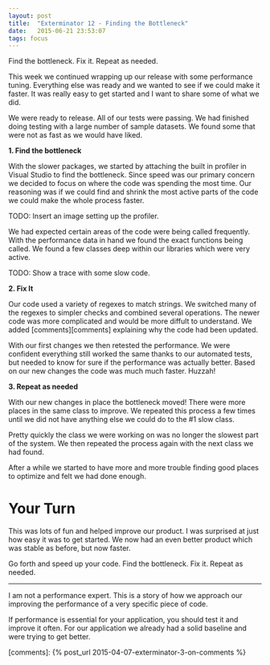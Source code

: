```yaml
---
layout: post
title:  "Exterminator 12 - Finding the Bottleneck"
date:   2015-06-21 23:53:07
tags: focus
---
```


Find the bottleneck. Fix it. Repeat as needed.

This week we continued wrapping up our release with some performance tuning.
Everything else was ready and we wanted to see if we could make it faster. It
was really easy to get started and I want to share some of what we did.

We were ready to release. All of our tests were passing. We had finished doing
testing with a large number of sample datasets. We found some that were not as
fast as we would have liked.

**1. Find the bottleneck**

With the slower packages, we started by attaching the built in profiler in
Visual Studio to find the bottleneck. Since speed was our primary concern we
decided to focus on where the code was spending the most time. Our reasoning
was if we could find and shrink the most active parts of the code we could
make the whole process faster.

TODO: Insert an image setting up the profiler.

We had expected certain areas of the code were being called frequently. With
the performance data in hand we found the exact functions being called. We
found a few classes deep within our libraries which were very active.

TODO: Show a trace with some slow code.

**2. Fix It**

Our code used a variety of regexes to match strings. We switched many of the
regexes to simpler checks and combined several operations. The newer code was
more complicated and would be more diffult to understand. We added [comments][comments]
explaining why the code had been updated.

With our first changes we then retested the performance. We were confident
everything still worked the same thanks to our automated tests, but needed
to know for sure if the performance was actually better. Based on our new
changes the code was much much faster. Huzzah!

**3. Repeat as needed**

With our new changes in place the bottleneck moved! There were more places in
the same class to improve. We repeated this process a few times until we did
not have anything else we could do to the #1 slow class.

Pretty quickly the class we were working on was no longer the slowest part
of the system. We then repeated the process again with the next class we had
found.

After a while we started to have more and more trouble finding good places to
optimize and felt we had done enough.

Your Turn
===============================================================================

This was lots of fun and helped improve our product. I was surprised at just
how easy it was to get started. We now had an even better product which was
stable as before, but now faster.

Go forth and speed up your code. Find the bottleneck. Fix it. Repeat as needed.

<hr />

<div class="disclaimer">
<p>
I am not a performance expert. This is a story of how we approach our improving
the performance of a very specific piece of code.
</p>
<p>
If performance is essential for your application, you should test it and
improve it often. For our application we already had a solid baseline and were
trying to get better.
</p>
</div>

[comments]: {% post_url 2015-04-07-exterminator-3-on-comments %}
